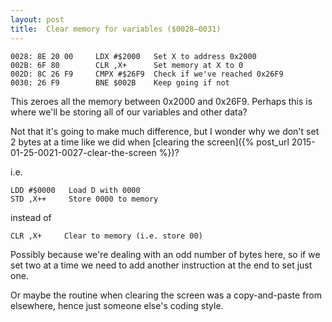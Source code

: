```yaml
---
layout: post
title:  Clear memory for variables ($0028—0031)
---
```


```
0028: 8E 20 00     LDX #$2000   Set X to address 0x2000
002B: 6F 80        CLR ,X+      Set memory at X to 0
002D: 8C 26 F9     CMPX #$26F9  Check if we've reached 0x26F9
0030: 26 F9        BNE $002B    Keep going if not
```

This zeroes all the memory between 0x2000 and 0x26F9. Perhaps this is where we'll be storing all of our variables and other data?

Not that it's going to make much difference, but I wonder why we don't set 2 bytes at a time like we did when [clearing the screen]({% post_url 2015-01-25-0021-0027-clear-the-screen %})?

i.e.

```
LDD #$0000   Load D with 0000
STD ,X++     Store 0000 to memory
```

instead of
```
CLR ,X+     Clear to memory (i.e. store 00)
```

Possibly because we're dealing with an odd number of bytes here, so if we set two at a time we need to add another instruction at the end to set just one.

Or maybe the routine when clearing the screen was a copy-and-paste from elsewhere, hence just someone else's coding style.
